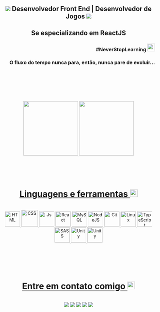 
<h2 align="center" ><img src="https://img.icons8.com/material-outlined/24/40C057/source-code.png"> Desenvolvedor Front End | Desenvolvedor de Jogos <img src="https://img.icons8.com/material-outlined/24/40C057/source-code.png"> </h2>
<h2 align="center">Se especializando em ReactJS</h2>
<h3 align="right">#NeverStopLearning <img src="https://img.icons8.com/windows/32/40C057/launchpad.png" height="25" width="25"></h3>
<h3 align="right">O fluxo do tempo nunca para, então, nunca pare de evoluir...</h3><br><br><br><br><br><br>





<div align="center">
  <a href="https://github.com/rdg-404">
  <img height="180em" src="https://github-readme-stats.vercel.app/api?username=rdg-404&show_icons=true&theme=chartreuse-dark&include_all_commits=true&count_private=true&hide_border=true"/>
  <img height="180em" src="https://github-readme-stats.vercel.app/api/top-langs/?username=rdg-404&layout=compact&langs_count=16&theme=chartreuse-dark&hide_border=true"/>
</div><br><br><br><br>
 
<h1 align="center">Linguagens e ferramentas <img height="25" width="25" src="https://img.icons8.com/ios-filled/50/40C057/internet.png"></h1>
<div align="center"><br>
  <img  alt="HTML" height="50" width="50" src="https://img.icons8.com/material-outlined/96/40C057/html-5.png">
  <img  alt="CSS" height="55" width="55" src="https://img.icons8.com/ios/100/40C057/css3.png">
  <img  alt="Js" height="50" width="50" src="https://img.icons8.com/ios/100/40C057/javascript--v1.png">
  <img  alt="React" height="50" width="50" src="https://img.icons8.com/ios/100/40C057/react-native--v1.png">
  <img  alt="MySQL" height="50" width="50" src="https://img.icons8.com/ios-filled/100/40C057/mysql-logo.png">
  <img  alt="NodeJS" height="50" width="50" src="https://img.icons8.com/windows/64/40C057/node-js.png">
  <img  alt="Git" height="50" width="50" src="https://img.icons8.com/windows/96/40C057/git.png">
  <img  alt="Linux" height="50" width="50" src="https://img.icons8.com/ios-filled/100/40C057/linux.png">
  <img  alt="TypeScript"  height="50" width="50" src="https://img.icons8.com/ios/100/40C057/typescript.png">
  <img  alt="SASS" height="50" width="50" src="https://img.icons8.com/material-outlined/96/40C057/sass.png"/>
  <img alt="Unity" height="50" width="50" src="https://img.icons8.com/ios-filled/100/40C057/unity.png"/>
  <img alt="Unity" height="50" width="50" src="https://img.icons8.com/material-outlined/100/40C057/tailwind_css.png"/>
 
  
</div><br><br><br><br><br>
 
<h1 align="center">Entre em contato comigo 	<img height="25" width="25" src="https://img.icons8.com/sf-regular/48/40C057/messaging-.png"></h1>
<div align="center"><br>
  <a href ="mailto: rodriigopaiiva.rp19@gmail.com"><img src="https://img.shields.io/badge/Email-neongreen?style=for-the-badge&logo=gmail&logoColor=white" target="_blank"></a>
  <a href="https://www.linkedin.com/in/rodrigo-paiva-6017441ab" target="_blank"><img src="https://img.shields.io/badge/LindedIn-neongreen?style=for-the-badge&logo=linkedin&logoColor=white" target="_blank"></a> 
 <a href="https://api.whatsapp.com/send?phone=5511989832722" target="_blank"><img src="https://img.shields.io/badge/-WhatsApp-neongreen?style=for-the-badge&logo=whatsapp&logoColor=white" target="_blank"></a>
  <a href="https://www.instagram.com/rdg__404/" target="_blank"><img src="https://img.shields.io/badge/-Instagram-neongreen?style=for-the-badge&logo=instagram&logoColor=white" target="_blank"></a>
  <a href="https://discord.com/channels/strange#9230" target="_blank"><img src="https://img.shields.io/badge/-Discord-neongreen?style=for-the-badge&logo=discord&logoColor=white" target="_blank"></a>
 
 
  
</div>
